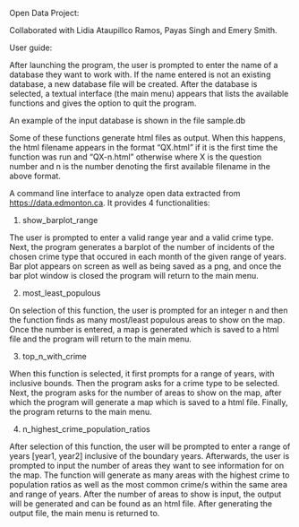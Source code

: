 Open Data Project:

Collaborated with Lidia Ataupillco Ramos, Payas Singh and Emery Smith.

User guide:

After launching the program, the user is prompted to enter the name of a database they want to work with. If the name entered is not an existing database, a new database file will be created. After the database is selected, a textual interface (the main menu) appears that lists the available functions and gives the option to quit the program. 

An example of the input database is shown in the file sample.db

Some of these functions generate html files as output. When this happens, the html filename appears in the format “QX.html” if it is the first time the function was run and “QX-n.html” otherwise where X is the question number and n is the number denoting the first available filename in the above format.

A command line interface to analyze open data extracted from https://data.edmonton.ca. It provides 4 functionalities:

1. show_barplot_range

The user is prompted to enter a valid range year and a valid crime type. Next, the program generates a barplot of the number of incidents of the chosen crime type that occured in each month of the given range of years. Bar plot appears on screen as well as being saved as a png, and once the bar plot window is closed the program will return to the main menu.

2. most_least_populous

On selection of this function, the user is prompted for an integer n and then the function finds as many most/least populous areas to show on the map. Once the number is entered, a map is generated which is saved to a html file and the program will return to the main menu.

3. top_n_with_crime

When this function is selected, it first prompts for a range of years, with inclusive bounds. Then the program asks for a crime type to be selected. Next, the program asks for the number of areas to show on the map, after which the program will generate a map which is saved to a html file. Finally, the program returns to the main menu.

4. n_highest_crime_population_ratios

After selection of this function, the user will be prompted to enter a range of years [year1, year2] inclusive of the boundary years. Afterwards, the user is prompted to input the number of areas they want to see information for on the map. The function will generate as many areas with the highest crime to population ratios as well as the most common crime/s within the same area and range of years. After the number of areas to show is input, the output will be generated and can be found as an html file. After generating the output file, the main menu is returned to.
